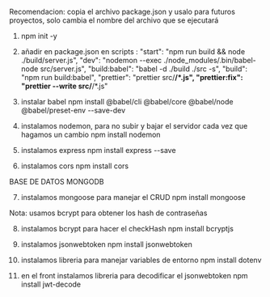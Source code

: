 Recomendacion: copia el archivo package.json y usalo para futuros proyectos, solo cambia el nombre del archivo que se ejecutará

1. npm init -y


2. añadir en package.json en scripts : 
    "start": "npm run build && node ./build/server.js",
    "dev": "nodemon --exec ./node_modules/.bin/babel-node src/server.js",
    "build:babel": "babel -d ./build ./src -s",
    "build": "npm run build:babel",
    "prettier": "prettier src/**/*.js",
    "prettier:fix": "prettier --write src/**/*.js"


3. instalar babel
npm install @babel/cli @babel/core @babel/node @babel/preset-env --save-dev


4. instalamos nodemon, para no subir y bajar el servidor cada vez que hagamos un cambio
npm install nodemon


5. instalamos express
npm install express --save

6. instalamos cors
npm install cors

BASE DE DATOS MONGODB

7. instalamos mongoose para manejar el CRUD
npm install mongoose 

Nota: usamos bcrypt para obtener los hash de contraseñas

8. instalamos bcrypt para hacer el checkHash
npm install bcryptjs

9. instalamos jsonwebtoken
npm install jsonwebtoken

10. instalamos libreria para manejar variables de entorno
npm install dotenv


11. en el front instalamos libreria para decodificar el jsonwebtoken
npm install jwt-decode
